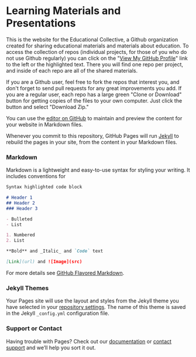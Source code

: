 # Learning Materials and Presentations

This is the website for the Educational Collective, a Github organization created for sharing educational materials and materials about education. To access the collection of repos (individual projects, for those of you who do not use Github regularly) you can click on the "[View My GitHub Profile](https://github.com/theEducationalCollective)" link to the left or the highlighted text. There you will find one repo per project, and inside of each repo are all of the shared materials.

If you are a Github user, feel free to fork the repos that interest you, and don't forget to send pull requests for any great improvements you add. If you are a regular user, each repo has a large green "Clone or Download" button for getting copies of the files to your own computer. Just click the button and select "Download Zip."








You can use the [editor on GitHub](https://github.com/theEducationalCollective/theEducationalCollective.github.io/edit/master/index.md) to maintain and preview the content for your website in Markdown files.

Whenever you commit to this repository, GitHub Pages will run [Jekyll](https://jekyllrb.com/) to rebuild the pages in your site, from the content in your Markdown files.

### Markdown

Markdown is a lightweight and easy-to-use syntax for styling your writing. It includes conventions for

```markdown
Syntax highlighted code block

# Header 1
## Header 2
### Header 3

- Bulleted
- List

1. Numbered
2. List

**Bold** and _Italic_ and `Code` text

[Link](url) and ![Image](src)
```

For more details see [GitHub Flavored Markdown](https://guides.github.com/features/mastering-markdown/).

### Jekyll Themes

Your Pages site will use the layout and styles from the Jekyll theme you have selected in your [repository settings](https://github.com/theEducationalCollective/theEducationalCollective.github.io/settings). The name of this theme is saved in the Jekyll `_config.yml` configuration file.

### Support or Contact

Having trouble with Pages? Check out our [documentation](https://help.github.com/categories/github-pages-basics/) or [contact support](https://github.com/contact) and we’ll help you sort it out.
